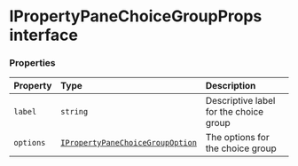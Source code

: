 # IPropertyPaneChoiceGroupProps interface










### Properties

| Property	   | Type	| Description|
|:-------------|:-------|:-----------|
|`label`      | `string` | Descriptive label for the choice group |
|`options`      | [`IPropertyPaneChoiceGroupOption`](ipropertypanechoicegroupoption.md) | The options for the choice group |




